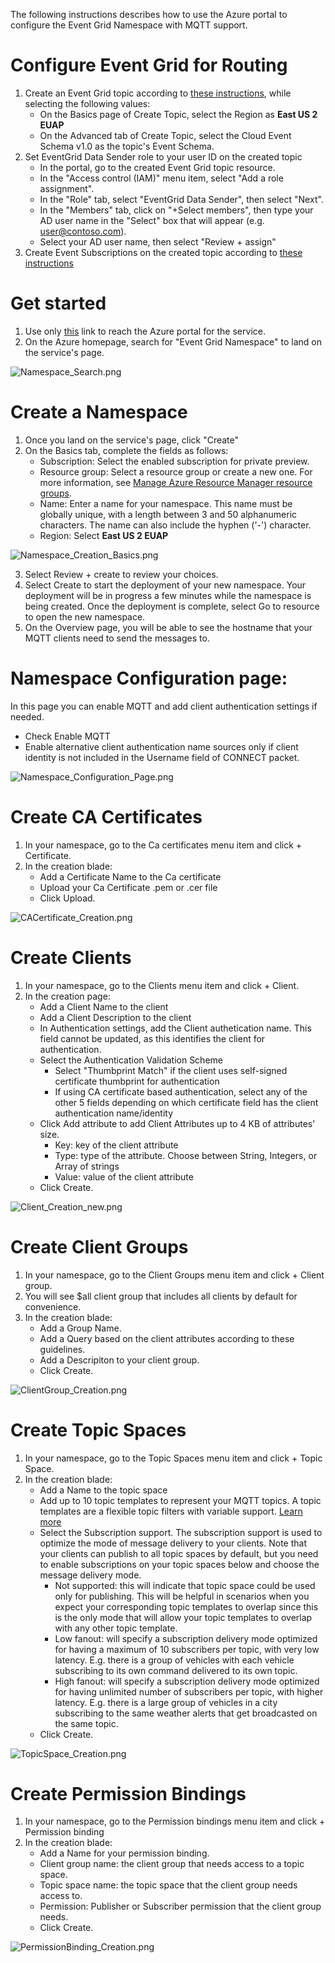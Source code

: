 The following instructions describes how to use the Azure portal to configure the Event Grid Namespace with MQTT support.

# Configure Event Grid for Routing
1. Create an Event Grid topic according to [these instructions](https://learn.microsoft.com/en-us/azure/event-grid/create-custom-topic), while selecting the following values:
   - On the Basics page of Create Topic, select the Region as **East US 2 EUAP**
   - On the Advanced tab of Create Topic, select the Cloud Event Schema v1.0 as the topic's Event Schema.
2. Set EventGrid Data Sender role to your user ID on the created topic
   - In the portal, go to the created Event Grid topic resource. 
   - In the "Access control (IAM)" menu item, select "Add a role assignment".
   - In the "Role" tab, select "EventGrid Data Sender", then select "Next".
   - In the "Members" tab, click on "+Select members", then type your AD user name in the "Select" box that will appear (e.g. user@contoso.com).
   - Select your AD user name, then select "Review + assign"
3. Create Event Subscriptions on the created topic according to [these instructions](https://learn.microsoft.com/en-us/azure/event-grid/subscribe-through-portal)

# Get started 
1. Use only [this](https://portal.azure.com/?microsoft_azure_marketplace_ItemHideKey=PubSubNamespace&microsoft_azure_eventgrid_assettypeoptions={"PubSubNamespace":{"options":""}}) link to reach the Azure portal for the service. 
2. On the Azure homepage, search for "Event Grid Namespace" to land on the service's page.

![Namespace_Search.png](https://github.com/Azure/MQTTBrokerPrivatePreview/blob/main/Azure%20Portal/Namespace_Search.png)

# Create a Namespace
1. Once you land on the service's page, click "Create"
2. On the Basics tab, complete the fields as follows:
   -  Subscription: Select the enabled subscription for private preview.
   - Resource group: Select a resource group or create a new one. For more information, see [Manage Azure Resource Manager resource groups](https://learn.microsoft.com/en-us/azure/azure-resource-manager/management/manage-resource-groups-portal).
   - Name: Enter a name for your namespace. This name must be globally unique, with a length between 3 and 50 alphanumeric characters. The name can also include the hyphen ('-') character.
   - Region: Select **East US 2 EUAP**
   
![Namespace_Creation_Basics.png](https://github.com/Azure/MQTTBrokerPrivatePreview/blob/main/Azure%20Portal/Namespace_Creation_Basics.png)

3. Select Review + create to review your choices.
4. Select Create to start the deployment of your new namespace. Your deployment will be in progress a few minutes while the namespace is being created. Once the deployment is complete, select Go to resource to open the new namespace.
5. On the Overview page, you will be able to see the hostname that your MQTT clients need to send the messages to.


# Namespace Configuration page:
In this page you can enable MQTT and add client authentication settings if needed.
   - Check Enable MQTT
   - Enable alternative client authentication name sources only if client identity is not included in the Username field of CONNECT packet.  

![Namespace_Configuration_Page.png](https://github.com/Azure/MQTTBrokerPrivatePreview/blob/main/Azure%20Portal/Namespace_Configuration_Page.png)   


# Create CA Certificates
 1. In your namespace, go to the Ca certificates menu item and click + Certificate.
 2. In the creation blade:
    - Add a Certificate Name to the Ca certificate
    - Upload your Ca Certificate .pem or .cer file
    - Click Upload.
    
![CACertificate_Creation.png](https://github.com/Azure/MQTTBrokerPrivatePreview/blob/main/Azure%20Portal/CACertificate_Creation.png)   


# Create Clients
 1. In your namespace, go to the Clients menu item and click + Client.
 2. In the creation page:
    - Add a Client Name to the client
    - Add a Client Description to the client
    - In Authentication settings, add the Client authetication name.  This field cannot be updated, as this identifies the client for authentication.
    - Select the Authentication Validation Scheme
      - Select "Thumbprint Match" if the client uses self-signed certificate thumbprint for authentication
      - If using CA certificate based authentication, select any of the other 5 fields depending on which certificate field has the client authentication name/identity
    - Click Add attribute to add Client Attributes up to 4 KB of attributes' size.
      - Key: key of the client attribute
      - Type: type of the attribute. Choose between String, Integers, or Array of strings
      - Value: value of the client attribute
    - Click Create.

![Client_Creation_new.png](https://github.com/Azure/MQTTBrokerPrivatePreview/blob/main/Azure%20Portal/Client_Creation_new.png)   
    
# Create Client Groups
 1. In your namespace, go to the Client Groups menu item and click + Client group.
 2. You will see $all client group that includes all clients by default for convenience.
 3. In the creation blade:
    - Add a Group Name.
    - Add a Query based on the client attributes according to these guidelines.
    - Add a Descripiton to your client group.
    - Click Create.
    
![ClientGroup_Creation.png](https://github.com/Azure/MQTTBrokerPrivatePreview/blob/main/Azure%20Portal/ClientGroup_Creation.png)   

# Create Topic Spaces
 1. In your namespace, go to the Topic Spaces menu item and click + Topic Space.
 2. In the creation blade:
    - Add a Name to the topic space
    - Add up to 10 topic templates to represent your MQTT topics. A topic templates are a flexible topic filters with variable support. [Learn more](https://github.com/Azure/MQTTBrokerPrivatePreview/blob/main/README.md#topic-template)
    - Select the Subscription support. The subscription support is used to optimize the mode of message delivery to your clients. Note that your clients can publish to all topic spaces by default, but you need to enable subscriptions on your topic spaces below and choose the message delivery mode.
      - Not supported: this will indicate that topic space could be used only for publishing. This will be helpful in scenarios when you expect your corresponding topic templates to overlap since this is the only mode that will allow your topic templates to overlap with any other topic template.
      - Low fanout: will specify a subscription delivery mode optimized for having a maximum of 10 subscribers per topic, with very low latency. E.g. there is a group of vehicles with each vehicle subscribing to its own command delivered to its own topic.
      - High fanout: will specify a subscription delivery mode optimized for having unlimited number of subscribers per topic, with higher latency. E.g. there is a large group of vehicles in a city subscribing to the same weather alerts that get broadcasted on the same topic.
    - Click Create.

![TopicSpace_Creation.png](https://github.com/Azure/MQTTBrokerPrivatePreview/blob/main/Azure%20Portal/TopicSpace_Creation.png)   

# Create Permission Bindings
 1. In your namespace, go to the Permission bindings menu item and click +  Permission binding 
 2. In the creation blade:
    - Add a Name for your permission binding.
    - Client group name: the client group that needs access to a topic space.
    - Topic space name: the topic space that the client group needs access to.
    - Permission: Publisher or Subscriber permission that the client group needs.
    - Click Create.

![PermissionBinding_Creation.png](https://github.com/Azure/MQTTBrokerPrivatePreview/blob/main/Azure%20Portal/PermissionBinding_Creation.png)   
